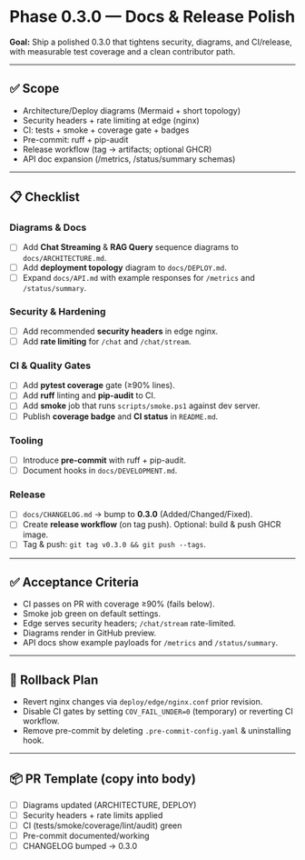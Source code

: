 # Phase 0.3.0 — Docs & Release Polish

**Goal:** Ship a polished 0.3.0 that tightens security, diagrams, and CI/release, with measurable test coverage and a clean contributor path.

---

## ✅ Scope
- Architecture/Deploy diagrams (Mermaid + short topology)
- Security headers + rate limiting at edge (nginx)
- CI: tests + smoke + coverage gate + badges
- Pre-commit: ruff + pip-audit
- Release workflow (tag → artifacts; optional GHCR)
- API doc expansion (/metrics, /status/summary schemas)

---

## 📋 Checklist

### Diagrams & Docs
- [ ] Add **Chat Streaming** & **RAG Query** sequence diagrams to `docs/ARCHITECTURE.md`.
- [ ] Add **deployment topology** diagram to `docs/DEPLOY.md`.
- [ ] Expand `docs/API.md` with example responses for `/metrics` and `/status/summary`.

### Security & Hardening
- [ ] Add recommended **security headers** in edge nginx.
- [ ] Add **rate limiting** for `/chat` and `/chat/stream`.

### CI & Quality Gates
- [ ] Add **pytest coverage** gate (≥90% lines).
- [ ] Add **ruff** linting and **pip-audit** to CI.
- [ ] Add **smoke** job that runs `scripts/smoke.ps1` against dev server.
- [ ] Publish **coverage badge** and **CI status** in `README.md`.

### Tooling
- [ ] Introduce **pre-commit** with ruff + pip-audit.
- [ ] Document hooks in `docs/DEVELOPMENT.md`.

### Release
- [ ] `docs/CHANGELOG.md` → bump to **0.3.0** (Added/Changed/Fixed).
- [ ] Create **release workflow** (on tag push). Optional: build & push GHCR image.
- [ ] Tag & push: `git tag v0.3.0 && git push --tags`.

---

## ✅ Acceptance Criteria
- CI passes on PR with coverage ≥90% (fails below).
- Smoke job green on default settings.
- Edge serves security headers; `/chat/stream` rate-limited.
- Diagrams render in GitHub preview.
- API docs show example payloads for `/metrics` and `/status/summary`.

---

## 🔁 Rollback Plan
- Revert nginx changes via `deploy/edge/nginx.conf` prior revision.
- Disable CI gates by setting `COV_FAIL_UNDER=0` (temporary) or reverting CI workflow.
- Remove pre-commit by deleting `.pre-commit-config.yaml` & uninstalling hook.

---

## 📦 PR Template (copy into body)
- [ ] Diagrams updated (ARCHITECTURE, DEPLOY)
- [ ] Security headers + rate limits applied
- [ ] CI (tests/smoke/coverage/lint/audit) green
- [ ] Pre-commit documented/working
- [ ] CHANGELOG bumped → 0.3.0
